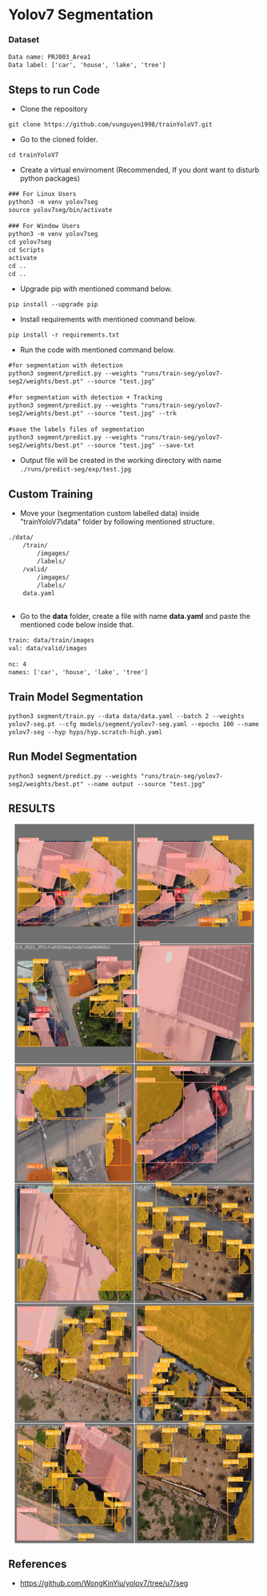 # Yolov7 Segmentation 

### Dataset 
```
Data name: PRJ003_Area1
Data label: ['car', 'house', 'lake', 'tree']
```

## Steps to run Code

- Clone the repository
```
git clone https://github.com/vunguyen1998/trainYoloV7.git
```
- Go to the cloned folder.
```
cd trainYoloV7
```
- Create a virtual envirnoment (Recommended, If you dont want to disturb python packages)
```
### For Linux Users
python3 -m venv yolov7seg
source yolov7seg/bin/activate

### For Window Users
python3 -m venv yolov7seg
cd yolov7seg
cd Scripts
activate
cd ..
cd ..
```
- Upgrade pip with mentioned command below.
```
pip install --upgrade pip
```
- Install requirements with mentioned command below.
```
pip install -r requirements.txt
```

- Run the code with mentioned command below.
```
#for segmentation with detection
python3 segment/predict.py --weights "runs/train-seg/yolov7-seg2/weights/best.pt" --source "test.jpg"

#for segmentation with detection + Tracking
python3 segment/predict.py --weights "runs/train-seg/yolov7-seg2/weights/best.pt" --source "test.jpg" --trk

#save the labels files of segmentation
python3 segment/predict.py --weights "runs/train-seg/yolov7-seg2/weights/best.pt" --source "test.jpg" --save-txt
```

- Output file will be created in the working directory with name `./runs/predict-seg/exp/test.jpg`


## Custom Training

- Move your (segmentation custom labelled data) inside "trainYoloV7\data" folder by following mentioned structure.
```
./data/
    /train/
        /imgages/
        /labels/
    /valid/
        /imgages/
        /labels/
    data.yaml
    
```



- Go to the <b>data</b> folder, create a file with name <b>data.yaml</b> and paste the mentioned code below inside that.

```
train: data/train/images
val: data/valid/images

nc: 4
names: ['car', 'house', 'lake', 'tree']
```
## Train Model Segmentation
```
python3 segment/train.py --data data/data.yaml --batch 2 --weights yolov7-seg.pt --cfg models/segment/yolov7-seg.yaml --epochs 100 --name yolov7-seg --hyp hyps/hyp.scratch-high.yaml

```

## Run Model Segmentation
```
python3 segment/predict.py --weights "runs/train-seg/yolov7-seg2/weights/best.pt" --name output --source "test.jpg"
```

## RESULTS
<style>
.result {
  width: 100%;
  display: flex;
  flex-wrap: wrap;
  justify-content: center;
  align-items: center;
}
.result img {
  width: 80%;
  min-width: 480px;
  max-width: 640px;

}
</style>
<div class="result">
  <img src="/runs/train-seg/yolov7-seg/val_batch0_pred.jpg">
  <img src="/runs/train-seg/yolov7-seg/val_batch1_pred.jpg">
  <img src="/runs/train-seg/yolov7-seg/val_batch2_pred.jpg">
</div>


## References
- https://github.com/WongKinYiu/yolov7/tree/u7/seg
